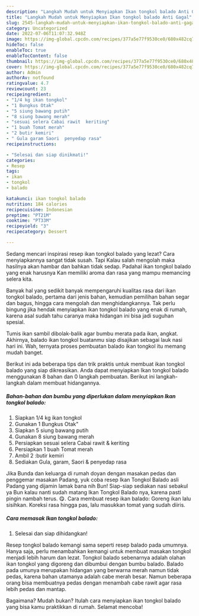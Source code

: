 ```yaml
---
description: "Langkah Mudah untuk Menyiapkan Ikan tongkol balado Anti Gagal"
title: "Langkah Mudah untuk Menyiapkan Ikan tongkol balado Anti Gagal"
slug: 2545-langkah-mudah-untuk-menyiapkan-ikan-tongkol-balado-anti-gagal
category: Uncategorized
date: 2022-07-06T11:07:32.948Z
image: https://img-global.cpcdn.com/recipes/377a5e77f9530ce0/680x482cq70/ikan-tongkol-balado-foto-resep-utama.jpg
hideToc: false
enableToc: true
enableTocContent: false
thumbnail: https://img-global.cpcdn.com/recipes/377a5e77f9530ce0/680x482cq70/ikan-tongkol-balado-foto-resep-utama.jpg
cover: https://img-global.cpcdn.com/recipes/377a5e77f9530ce0/680x482cq70/ikan-tongkol-balado-foto-resep-utama.jpg
author: Admin
authorAv: notfound
ratingvalue: 4.7
reviewcount: 23
recipeingredient:
- "1/4 kg ikan tongkol"
- "1 Bungkus Otak"
- "5 siung bawang putih"
- "8 siung bawang merah"
- "sesuai selera Cabai rawit  keriting"
- "1 buah Tomat merah"
- "2 butir kemiri"
- " Gula garam Saori  penyedap rasa"
recipeinstructions:

- "Selesai dan siap dinikmati!"
categories:
- Resep
tags:
- ikan
- tongkol
- balado

katakunci: ikan tongkol balado 
nutrition: 184 calories
recipecuisine: Indonesian
preptime: "PT21M"
cooktime: "PT33M"
recipeyield: "3"
recipecategory: Dessert

---
```



Sedang mencari inspirasi resep ikan tongkol balado yang lezat? Cara menyiapkannya sangat tidak susah. Tapi Kalau salah mengolah maka hasilnya akan hambar dan bahkan tidak sedap. Padahal ikan tongkol balado yang enak harusnya Kan memiliki aroma dan rasa yang mampu memancing selera kita.


Banyak hal yang sedikit banyak mempengaruhi kualitas rasa dari ikan tongkol balado, pertama dari jenis bahan, kemudian pemilihan bahan segar dan bagus, hingga cara mengolah dan menghidangkannya. Tak perlu bingung jika hendak menyiapkan ikan tongkol balado yang enak di rumah, karena asal sudah tahu caranya maka hidangan ini bisa jadi suguhan spesial.

Tumis ikan sambil dibolak-balik agar bumbu merata pada ikan, angkat. Akhirnya, balado ikan tongkol buatanmu siap disajikan sebagai lauk nasi hari ini. Wah, ternyata proses pembuatan balado ikan tongkol itu memang mudah banget.


Berikut ini ada beberapa tips dan trik praktis untuk membuat ikan tongkol balado yang siap dikreasikan. Anda dapat menyiapkan Ikan tongkol balado menggunakan 8 bahan dan 0 langkah pembuatan. Berikut ini langkah-langkah dalam membuat hidangannya.

<!--inarticleads1-->

##### Bahan-bahan dan bumbu yang diperlukan dalam menyiapkan Ikan tongkol balado:

1. Siapkan 1/4 kg ikan tongkol
1. Gunakan 1 Bungkus Otak&#34;
1. Siapkan 5 siung bawang putih
1. Gunakan 8 siung bawang merah
1. Persiapkan sesuai selera Cabai rawit &amp; keriting
1. Persiapkan 1 buah Tomat merah
1. Ambil 2 :butir kemiri
1. Sediakan  Gula, garam, Saori &amp; penyedap rasa


Jika Bunda dan keluarga di rumah doyan dengan masakan pedas dan penggemar masakan Padang, yuk coba resep Ikan Tongkol Balado asli Padang yang dijamin lamak bana nih Bun! Siap-siap sediakan nasi sebakul ya Bun kalau nanti sudah matang Ikan Tongkol Balado nya, karena pasti pingin nambah terus. 😋. Cara membuat resep ikan balado: Goreng ikan lalu sisihkan. Koreksi rasa hingga pas, lalu masukkan tomat yang sudah diiris. 

<!--inarticleads2-->

##### Cara memasak Ikan tongkol balado:


1. Selesai dan siap dihidangkan!

Resep tongkol balado kemangi sama seperti resep balado pada umumnya. Hanya saja, perlu menambahkan kemangi untuk membuat masakan tongkol menjadi lebih harum dan lezat. Tongkol balado sebenarnya adalah olahan ikan tongkol yang digoreng dan dibumbui dengan bumbu balado. Balado pada umunya merupakan hidangan yang berwarna merah namun tidak pedas, karena bahan utamanya adalah cabe merah besar. Namun beberapa orang bisa membuatnya pedas dengan menambah cabe rawit agar rasa lebih pedas dan mantap. 

Bagaimana? Mudah bukan? Itulah cara menyiapkan ikan tongkol balado yang bisa kamu praktikkan di rumah. Selamat mencoba!
